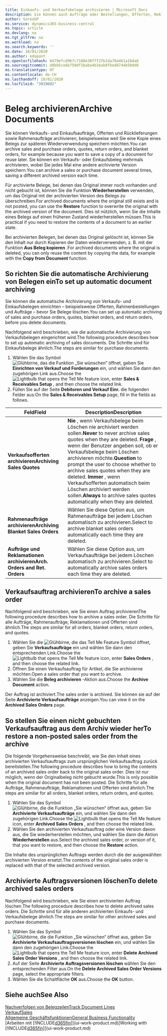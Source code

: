```yaml
---
title: Einkaufs- und Verkaufsbelege archivieren | Microsoft Docs
description: Sie können auch Aufträge oder Bestellungen, Offerten, Reklamationen und Rahmenaufträge archivieren, und Sie können den archivierten Beleg verwenden, um den Beleg neu zu erstellen, dass er aus archiviert wurde.
author: SorenGP
ms.service: dynamics365-business-central
ms.topic: article
ms.devlang: na
ms.tgt_pltfrm: na
ms.workload: na
ms.search.keywords: ''
ms.date: 10/01/2020
ms.author: edupont
ms.openlocfilehash: 0479efcd967c7188e38fff2fb1da76e461a1bda6
ms.sourcegitcommit: ddbb5cede750df1baba4b3eab8fbed6744b5b9d6
ms.translationtype: HT
ms.contentlocale: de-CH
ms.lasthandoff: 10/01/2020
ms.locfileid: "3919602"
---
```

# <a name="archive-documents"></a><span data-ttu-id="cbf0b-103">Beleg archivieren</span><span class="sxs-lookup"><span data-stu-id="cbf0b-103">Archive Documents</span></span>
<span data-ttu-id="cbf0b-104">Sie können Verkaufs- und Einkaufsaufträge, Offerten und Rücklieferungen sowie Rahmenaufträge archivieren, beispielsweise weil Sie eine Kopie eines Belegs zur späteren Wiederverwendung speichern möchten.</span><span class="sxs-lookup"><span data-stu-id="cbf0b-104">You can archive sales and purchase orders, quotes, return orders, and blanket orders, for example because you want to save a copy of a document for reuse later.</span></span> <span data-ttu-id="cbf0b-105">Sie können ein Verkaufs- oder Einkaufsbeleg mehrmals archivieren, wobei Sie jedes Mal eine andere archivierte Version speichern.</span><span class="sxs-lookup"><span data-stu-id="cbf0b-105">You can archive a sales or purchase document several times, saving a different archived version each time.</span></span>

<span data-ttu-id="cbf0b-106">Für archivierte Belege, bei denen das Original immer noch vorhanden und nicht gebucht ist, können Sie die Funktion **Wiederherstellen** verwenden, um das Original mit der archivierten Version des Belegs zu überschreiben.</span><span class="sxs-lookup"><span data-stu-id="cbf0b-106">For archived documents where the original still exists and is not posted, you can use the **Restore** function to overwrite the original with the archived version of the document.</span></span> <span data-ttu-id="cbf0b-107">Dies ist nützlich, wenn Sie die Inhalte eines Belegs auf einen früheren Zustand wiederherstellen müssen.</span><span class="sxs-lookup"><span data-stu-id="cbf0b-107">This is practical if you need to restore the contents of a document to an earlier state.</span></span>

<span data-ttu-id="cbf0b-108">Bei archivierten Belegen, bei denen das Original gelöscht ist, können Sie den Inhalt nur durch Kopieren der Daten wiederverwenden, z. B. mit der Funktion **Aus Beleg kopieren** .</span><span class="sxs-lookup"><span data-stu-id="cbf0b-108">For archived documents where the original is deleted, you can only reuse the content by copying the data, for example with the **Copy from Document** function.</span></span>   

## <a name="to-set-up-automatic-document-archiving"></a><span data-ttu-id="cbf0b-109">So richten Sie die automatische Archivierung von Belegen ein</span><span class="sxs-lookup"><span data-stu-id="cbf0b-109">To set up automatic document archiving</span></span>  
<span data-ttu-id="cbf0b-110">Sie können die automatische Archivierung von Verkaufs- und Einkaufsbelegen einrichten – beispielsweise Offerten, Rahmenbestellungen und Aufträge – bevor Sie Belege löschen.</span><span class="sxs-lookup"><span data-stu-id="cbf0b-110">You can set up automatic archiving of sales and purchase orders, quotes, blanket orders, and return orders, before you delete documents.</span></span>

<span data-ttu-id="cbf0b-111">Nachfolgend wird beschrieben, wie die automatische Archivierung von Verkaufsbelegen eingerichtet wird.</span><span class="sxs-lookup"><span data-stu-id="cbf0b-111">The following procedure describes how to set up automatic archiving of sales documents.</span></span> <span data-ttu-id="cbf0b-112">Die Schritte sind für Einkaufsbelege ähnlich.</span><span class="sxs-lookup"><span data-stu-id="cbf0b-112">The steps are similar for purchase documents.</span></span>
1.  <span data-ttu-id="cbf0b-113">Wählen Sie das Symbol ![Glühbirne, das die Funktion „Sie wünschen“ öffnet](media/ui-search/search_small.png "Tell Me-Funktion"), geben Sie **Einrichten von Verkauf und Forderungen** ein, und wählen Sie dann den zugehörigen Link aus.</span><span class="sxs-lookup"><span data-stu-id="cbf0b-113">Choose the ![Lightbulb that opens the Tell Me feature](media/ui-search/search_small.png "Tell me what you want to do") icon, enter **Sales & Receivables Setup** , and then choose the related link.</span></span>
2. <span data-ttu-id="cbf0b-114">Füllen Sie auf der Seite **Debitoren und Verkauf Einr.** die folgenden Felder aus:</span><span class="sxs-lookup"><span data-stu-id="cbf0b-114">On the **Sales & Receivables Setup** page, fill in the fields as follows.</span></span>

|<span data-ttu-id="cbf0b-115">Feld</span><span class="sxs-lookup"><span data-stu-id="cbf0b-115">Field</span></span>|<span data-ttu-id="cbf0b-116">Description</span><span class="sxs-lookup"><span data-stu-id="cbf0b-116">Description</span></span>|
|-----|-----------|
|<span data-ttu-id="cbf0b-117">**Verkaufsofferten archivieren**</span><span class="sxs-lookup"><span data-stu-id="cbf0b-117">**Archiving Sales Quotes**</span></span>|<span data-ttu-id="cbf0b-118">**Nie** , wenn Verkaufsbelege beim Löschen nie archiviert werden sollen.</span><span class="sxs-lookup"><span data-stu-id="cbf0b-118">**Never** to never archive sales quotes when they are deleted.</span></span> <span data-ttu-id="cbf0b-119">**Frage** , wenn der Benutzer angeben soll, ob er Verkaufsbelege beim Löschen archivieren möchte.</span><span class="sxs-lookup"><span data-stu-id="cbf0b-119">**Question** to prompt the user to choose whether to archive sales quotes when they are deleted.</span></span> <span data-ttu-id="cbf0b-120">**Immer** , wenn Verkaufsofferten automatisch beim Löschen archiviert werden sollen.</span><span class="sxs-lookup"><span data-stu-id="cbf0b-120">**Always** to archive sales quotes automatically when they are deleted.</span></span>|
|<span data-ttu-id="cbf0b-121">**Rahmenaufträge archivieren**</span><span class="sxs-lookup"><span data-stu-id="cbf0b-121">**Archiving Blanket Sales Orders**</span></span>|<span data-ttu-id="cbf0b-122">Wählen Sie diese Option aus, um Rahmenaufträge bei jedem Löschen automatisch zu archivieren.</span><span class="sxs-lookup"><span data-stu-id="cbf0b-122">Select to archive blanket sales orders automatically each time they are deleted.</span></span>|
|<span data-ttu-id="cbf0b-123">**Aufträge und Reklamationen archivieren**</span><span class="sxs-lookup"><span data-stu-id="cbf0b-123">**Arch. Orders and Ret. Orders**</span></span>|<span data-ttu-id="cbf0b-124">Wählen Sie diese Option aus, um Verkaufsaufträge bei jedem Löschen automatisch zu archivieren.</span><span class="sxs-lookup"><span data-stu-id="cbf0b-124">Select to automatically archive sales orders each time they are deleted.</span></span>|

## <a name="to-archive-a-sales-order"></a><span data-ttu-id="cbf0b-125">Verkaufsauftrag archivieren</span><span class="sxs-lookup"><span data-stu-id="cbf0b-125">To archive a sales order</span></span>
<span data-ttu-id="cbf0b-126">Nachfolgend wird beschrieben, wie Sie einen Auftrag archivieren</span><span class="sxs-lookup"><span data-stu-id="cbf0b-126">The following procedure describes how to archive a sales order.</span></span> <span data-ttu-id="cbf0b-127">Die Schritte für alle Aufträge, Rahmenaufträge, Reklamationen und Offerten sind ähnlich.</span><span class="sxs-lookup"><span data-stu-id="cbf0b-127">The steps are similar for all orders, blanket orders, return orders, and quotes.</span></span>

1.  <span data-ttu-id="cbf0b-128">Wählen Sie die ![Glühbirne, die das Tell Me Feature](media/ui-search/search_small.png "Tell Me-Funktion") Symbol öffnet, geben Sie **Verkaufsaufträge** ein und wählen Sie dann den entsprechenden Link.</span><span class="sxs-lookup"><span data-stu-id="cbf0b-128">Choose the ![Lightbulb that opens the Tell Me feature](media/ui-search/search_small.png "Tell me what you want to do") icon, enter **Sales Orders** , and then choose the related link.</span></span>  
2.  <span data-ttu-id="cbf0b-129">Öffnen Sie einen Verkaufsauftrag für Artikel, die Sie archivierne möchten.</span><span class="sxs-lookup"><span data-stu-id="cbf0b-129">Open a sales order that you want to archive.</span></span>  
3.  <span data-ttu-id="cbf0b-130">Wählen Sie die **Beleg archivieren** -Aktion aus.</span><span class="sxs-lookup"><span data-stu-id="cbf0b-130">Choose the **Archive Document** action.</span></span>

<span data-ttu-id="cbf0b-131">Der Auftrag ist archiviert.</span><span class="sxs-lookup"><span data-stu-id="cbf0b-131">The sales order is archived.</span></span> <span data-ttu-id="cbf0b-132">Sie können sie auf der Seite **Archivierte Verkaufsaufträge** anzeigen.</span><span class="sxs-lookup"><span data-stu-id="cbf0b-132">You can view it on the **Archived Sales Orders** page.</span></span>

## <a name="to-restore-a-non-posted-sales-order-from-the-archive"></a><span data-ttu-id="cbf0b-133">So stellen Sie einen nicht gebuchten Verkaufsauftrag aus dem Archiv wieder her</span><span class="sxs-lookup"><span data-stu-id="cbf0b-133">To restore a non-posted sales order from the archive</span></span>
<span data-ttu-id="cbf0b-134">Die folgende Vorgehensweise beschreibt, wie Sie den Inhalt eines archivierten Verkaufsauftrags zum ursprünglichen Verkaufsauftrag zurück bereitstellen.</span><span class="sxs-lookup"><span data-stu-id="cbf0b-134">The following procedure describes how to bring the contents of an archived sales order back to the original sales order.</span></span> <span data-ttu-id="cbf0b-135">Dies ist nur möglich, wenn der Originalbeleg nicht gebucht wurde.</span><span class="sxs-lookup"><span data-stu-id="cbf0b-135">This is only possible when the original document has not been posted.</span></span> <span data-ttu-id="cbf0b-136">Die Schritte für alle Aufträge, Rahmenaufträge, Reklamationen und Offerten sind ähnlich.</span><span class="sxs-lookup"><span data-stu-id="cbf0b-136">The steps are similar for all orders, blanket orders, return orders, and quotes.</span></span>

1. <span data-ttu-id="cbf0b-137">Wählen Sie das Symbol ![Glühbirne, die die Funktion „Sie wünschen“ öffnet](media/ui-search/search_small.png "Tell Me-Funktion") aus, geben Sie **Archivierte Verkaufsaufträge** ein, und wählen Sie dann den zugehörigen Link.</span><span class="sxs-lookup"><span data-stu-id="cbf0b-137">Choose the ![Lightbulb that opens the Tell Me feature](media/ui-search/search_small.png "Tell me what you want to do") icon, enter **Archived Sales Orders** , and then choose the related link.</span></span>
2. <span data-ttu-id="cbf0b-138">Wählen Sie den archivierten Verkaufsauftrag oder eine Version davon aus, die Sie wiederherstellen möchten, und wählen Sie dann die Aktion **Wiederherstellen** aus.</span><span class="sxs-lookup"><span data-stu-id="cbf0b-138">Select the archived sales order, or version of it, that you want to restore, and then choose the **Restore** action.</span></span>  

<span data-ttu-id="cbf0b-139">Die Inhalte des ursprünglichen Auftrags werden durch die der ausgewählten archivierten Version ersetzt.</span><span class="sxs-lookup"><span data-stu-id="cbf0b-139">The contents of the original sales order is replaced with that of the selected archived version.</span></span>

## <a name="to-delete-archived-sales-orders"></a><span data-ttu-id="cbf0b-140">Archivierte Auftragsversionen löschen</span><span class="sxs-lookup"><span data-stu-id="cbf0b-140">To delete archived sales orders</span></span>
<span data-ttu-id="cbf0b-141">Nachfolgend wird beschrieben, wie Sie einen archivierten Auftrag löschen.</span><span class="sxs-lookup"><span data-stu-id="cbf0b-141">The following procedure describes how to delete archived sales orders.</span></span> <span data-ttu-id="cbf0b-142">Die Schritte sind für alle anderen archivierten Einkaufs- und Verkaufsbelege ähnlich.</span><span class="sxs-lookup"><span data-stu-id="cbf0b-142">The steps are similar for other archived sales and purchase documents.</span></span>

1.  <span data-ttu-id="cbf0b-143">Wählen Sie das Symbol ![Glühbirne, die die Funktion „Sie wünschen“ öffnet](media/ui-search/search_small.png "Tell Me-Funktion") aus, geben Sie **Archivierte Verkaufsauftragsversionen löschen** ein, und wählen Sie dann den zugehörigen Link.</span><span class="sxs-lookup"><span data-stu-id="cbf0b-143">Choose the ![Lightbulb that opens the Tell Me feature](media/ui-search/search_small.png "Tell me what you want to do") icon, enter **Delete Archived Sales Order Versions** , and then choose the related link.</span></span>  
2.  <span data-ttu-id="cbf0b-144">Auf der Seite **Archivierte Auftragsversionen löschen** wählen Sie den entsprechenden Filter aus.</span><span class="sxs-lookup"><span data-stu-id="cbf0b-144">On the **Delete Archived Sales Order Versions** page, select the appropriate filters.</span></span>  
3.  <span data-ttu-id="cbf0b-145">Wählen Sie die Schaltfläche **OK** aus.</span><span class="sxs-lookup"><span data-stu-id="cbf0b-145">Choose the **OK** button.</span></span>

## <a name="see-also"></a><span data-ttu-id="cbf0b-146">Siehe auch</span><span class="sxs-lookup"><span data-stu-id="cbf0b-146">See Also</span></span>
[<span data-ttu-id="cbf0b-147">Nachverfolgen von Belegzeilen</span><span class="sxs-lookup"><span data-stu-id="cbf0b-147">Track Document Lines</span></span>](across-how-to-track-document-lines.md)  
[<span data-ttu-id="cbf0b-148">Verkauf</span><span class="sxs-lookup"><span data-stu-id="cbf0b-148">Sales</span></span>](sales-manage-sales.md)  
[<span data-ttu-id="cbf0b-149">Allgemeine Geschäftsfunktionen</span><span class="sxs-lookup"><span data-stu-id="cbf0b-149">General Business Functionality</span></span>](ui-across-business-areas.md)  
<span data-ttu-id="cbf0b-150">[Arbeiten mit [!INCLUDE[d365fin](includes/d365fin_md.md)]](ui-work-product.md)</span><span class="sxs-lookup"><span data-stu-id="cbf0b-150">[Working with [!INCLUDE[d365fin](includes/d365fin_md.md)]](ui-work-product.md)</span></span>
